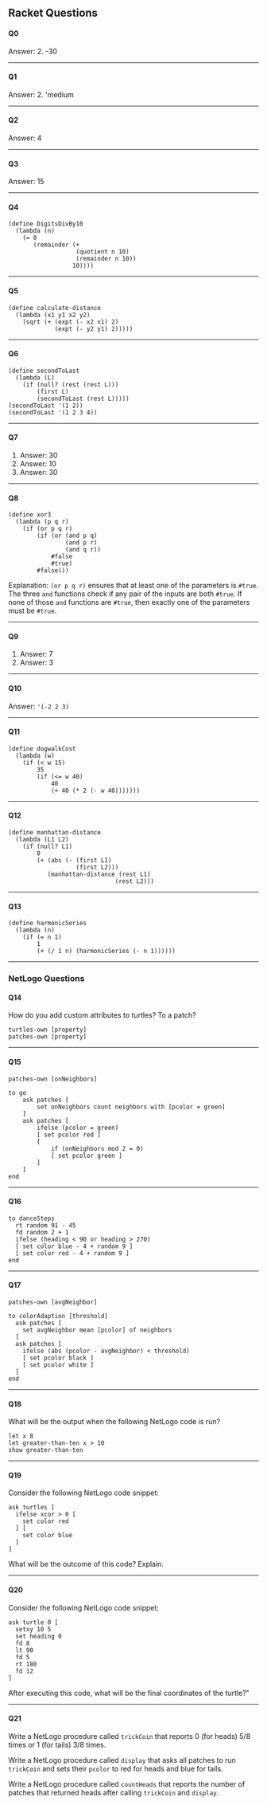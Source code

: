 
## Racket Questions

#### Q0
Answer: 2. -30

---

#### Q1
Answer: 2. 'medium

---

#### Q2
Answer: 4

---

#### Q3
Answer: 15

---

#### Q4
```
(define DigitsDivBy10
  (lambda (n)
    (= 0
       (remainder (+
                   (quotient n 10)
                   (remainder n 10))
                  10))))
```


---

#### Q5
```
(define calculate-distance
  (lambda (x1 y1 x2 y2)
    (sqrt (+ (expt (- x2 x1) 2)
             (expt (- y2 y1) 2)))))
```

---

#### Q6
```
(define secondToLast
  (lambda (L)
    (if (null? (rest (rest L)))
        (first L)
        (secondToLast (rest L)))))
(secondToLast '(1 2))
(secondToLast '(1 2 3 4))
```

---

#### Q7

1. Answer: 30
2. Answer: 10
3. Answer: 30

---

#### Q8
```
(define xor3
  (lambda (p q r)
    (if (or p q r)
        (if (or (and p q)
                (and p r)
                (and q r))
            #false
            #true)
        #false)))
```
Explanation: `(or p q r)` ensures that at least one of the parameters is `#true`. The three `and` functions check if any pair of the inputs are both `#true`. If none of those `and` functions are `#true`, then exactly one of the parameters must be `#true`.

---

#### Q9
1. Answer: 7
2. Answer: 3

---

#### Q10
Answer: `'(-2 2 3)`

---

#### Q11
```
(define dogwalkCost
  (lambda (w)
    (if (< w 15)
        35
        (if (<= w 40)
            40
            (+ 40 (* 2 (- w 40)))))))
```

---

#### Q12
```
(define manhattan-distance
  (lambda (L1 L2)
    (if (null? L1)
        0
        (+ (abs (- (first L1)
                   (first L2)))
           (manhattan-distance (rest L1)
                              (rest L2)))
```

---

#### Q13
```
(define harmonicSeries
  (lambda (n)
    (if (= n 1)
        1
        (+ (/ 1 n) (harmonicSeries (- n 1))))))
```

---

### NetLogo Questions

#### Q14
How do you add custom attributes to turtles? To a patch?

```
turtles-own [property]
patches-own [property]
```

---

#### Q15
```
patches-own [onNeighbors]

to go
    ask patches [
        set onNeighbors count neighbors with [pcolor = green]
    ]
    ask patches [
        ifelse (pcolor = green)
        [ set pcolor red ]
        [
            if (onNeighbors mod 2 = 0)
            [ set pcolor green ]
        ]   
    ]
end
```

---

#### Q16
```
to danceSteps
  rt random 91 - 45
  fd random 2 + 1
  ifelse (heading < 90 or heading > 270)
  [ set color blue - 4 + random 9 ]
  [ set color red - 4 + random 9 ]
end
```
---

#### Q17
```
patches-own [avgNeighbor]

to colorAdaption [threshold]
  ask patches [
    set avgNeighbor mean [pcolor] of neighbors
  ]
  ask patches [
    ifelse (abs (pcolor - avgNeighbor) < threshold)
    [ set pcolor black ]
    [ set pcolor white ]
  ]
end
```

---

#### Q18
What will be the output when the following NetLogo code is run?
```
let x 8
let greater-than-ten x > 10
show greater-than-ten
```

---


#### Q19
Consider the following NetLogo code snippet:

```
ask turtles [
  ifelse xcor > 0 [
    set color red
  ] [
    set color blue
  ]
]
```
What will be the outcome of this code? Explain.

---

#### Q20
Consider the following NetLogo code snippet:

```
ask turtle 0 [
  setxy 10 5
  set heading 0
  fd 8
  lt 90
  fd 5
  rt 180
  fd 12
]
```

After executing this code, what will be the final coordinates of the turtle?"

---

#### Q21
Write a NetLogo procedure called `trickCoin` that reports 0 (for heads) 5/8 times or 1 (for tails) 3/8 times.

Write a NetLogo procedure called `display` that asks all patches to run `trickCoin` and sets their `pcolor` to red for heads and blue for tails.

Write a NetLogo procedure called `countHeads` that reports the number of patches that returned heads after calling `trickCoin` and `display`.
